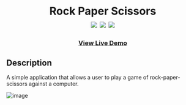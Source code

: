 <div  align=center>
	<h1>Rock Paper Scissors
	<br>
		<img src="https://img.shields.io/static/v1?label=&message=HTML&color=E34F26&style=for-the-badge&logo=HTML5&logoColor=white&logoWidth=&labelColor=&link=">
		<img src="https://img.shields.io/static/v1?label=&message=Javascript&color=F7DF1E&style=for-the-badge&logo=Javascript&logoColor=black&logoWidth=&labelColor=&link=">
    <img src="https://img.shields.io/badge/css3-%231572B6.svg?style=for-the-badge&logo=css3&logoColor=white">
		<br>
	</h1>
	<h3><b><a href="https://rock-paper-scissors-six-jade.vercel.app/">View Live Demo</a></b></h3>
</div>

## Description

A simple application that allows a user to play a game of rock-paper-scissors against a computer.

![image](https://github.com/macaroonforu/rock-paper-scissors/assets/121368271/7c90d210-17a2-482d-9523-a0195d435a78)
